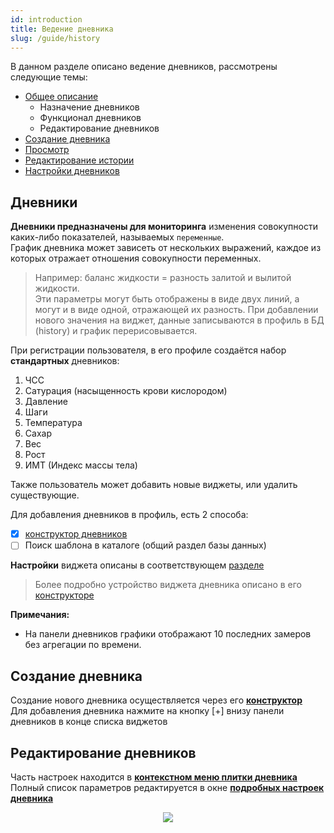 ```yaml
---
id: introduction
title: Ведение дневника
slug: /guide/history
---
```


В данном разделе описано ведение дневников, рассмотрены следующие темы:

- [Общее описание](/docs/guide/history)
  - Назначение дневников
  - Функционал дневников
  - Редактирование дневников
- [Создание дневника](/docs/guide/history/constructor_diary)
- [Просмотр](/docs/guide/history/show)
- [Редактирование истории](/docs/guide/history/edit_history)
- [Настройки дневников](/docs/guide/history/edit_diary)

## Дневники

**Дневники предназначены для мониторинга** изменения совокупности каких-либо показателей, называемых `переменные`.  
График дневника может зависеть от нескольких выражений, каждое из которых отражает отношения совокупности переменных.

> Например: баланс жидкости = разность залитой и вылитой жидкости.  
> Эти параметры могут быть отображены в виде двух линий, а могут и в виде одной, отражающей их разность.
> При добавлении нового значения на виджет, данные записываются в профиль в БД (history) и график перерисовывается.

При регистрации пользователя, в его профиле создаётся набор **стандартных** дневников:

1. ЧСС
2. Сатурация (насыщенность крови кислородом)
3. Давление
4. Шаги
5. Температура
6. Сахар
7. Вес
8. Рост
9. ИМТ (Индекс массы тела)

Также пользователь может добавить новые виджеты, или удалить существующие.

Для добавления дневников в профиль, есть 2 способа:

- [x] [конструктор дневников](/docs/guide/history/constructor_diary)
- [ ] Поиск шаблона в каталоге (общий раздел базы данных)

**Настройки** виджета описаны в соответствующем [разделе](/docs/guide/history/edit_diary)

> Более подробно устройство виджета дневника описано в его [конструкторе](/docs/guide/history/constructor_diary)

**Примечания:**

- На панели дневников графики отображают 10 последних замеров без агрегации по времени.

## Создание дневника

Создание нового дневника осуществляется через его **[конструктор](/docs/guide/history/constructor_diary)**  
Для добавления дневника нажмите на кнопку [+] внизу панели дневников в конце списка виджетов

## Редактирование дневников

Часть настроек находится в **[контекстном меню плитки дневника](/docs/guide/history/edit_diary)**  
Полный список параметров редактируется в окне **[подробных настроек дневника](/docs/guide/history/edit_diary)**

<div align="center"><img type="imgscreen" src="/WM_doc/img/guide/diary/diaryLayout.png"/></div>
